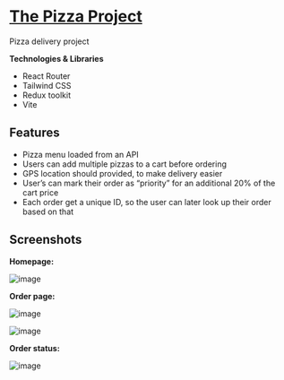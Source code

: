 # [The Pizza Project](https://thepizzaproject.netlify.app/)

Pizza delivery project

**Technologies & Libraries**
 * React Router
 * Tailwind CSS
 * Redux toolkit
 * Vite

## Features
- Pizza menu loaded from an API
- Users can add multiple pizzas to a cart before ordering
- GPS location should provided, to make delivery easier
- User’s can mark their order as “priority” for an additional 20% of the cart price
- Each order get a unique ID, so the user can later look up their order based on that
  
## Screenshots
**Homepage:**

![image](https://github.com/roibenshoham/ThePizzaProject/assets/87220798/b0c78765-3d77-4e81-981e-8a86a3cf5695)

**Order page:**

![image](https://github.com/roibenshoham/ThePizzaProject/assets/87220798/a231e5da-71af-487f-8cff-03a82678b415)

![image](https://github.com/roibenshoham/ThePizzaProject/assets/87220798/060067bb-b006-40ec-9bb9-342d44c2495d)

**Order status:**

![image](https://github.com/roibenshoham/ThePizzaProject/assets/87220798/60cb4813-dd6d-4e86-845d-3b3408ed99d7)
